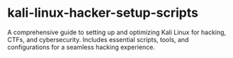 # kali-linux-hacker-setup-scripts
A comprehensive guide to setting up and optimizing Kali Linux for hacking, CTFs, and cybersecurity. Includes essential scripts, tools, and configurations for a seamless hacking experience.
